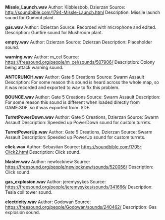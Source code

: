 **Missle_Launch.wav**
Author: Kibblesbob, Dzierzan
Source: http://soundbible.com/1794-Missle-Launch.html
Description: Missile launch sound for Gumnut plant.

**gas.wav**
Author: Dzierzan
Source: Recorded with microphone and edited.
Description: Gunfire sound for Mushroom plant.

**empty.wav**
Author: Dzierzan
Source: Dzierzan
Description: Placeholder sound.

**warning.wav**
Author: m_cel
Source: https://freesound.org/people/m_cel/sounds/507906/
Description: Colony being attack warning sound.

**ANTCRUNCH.wav**
Author: Gate 5 Creations
Source: Swarm Assault
Description: For some reason this sound is heard across the whole map, so it was recorded and exported to wav to fix this problem.

**BOUNCE.wav**
Author: Gate 5 Creations
Source: Swarm Assault
Description: For some reason this sound is different when loaded directly from GAME.SDF, so it was exported from .SDF.

**TurretPowerDown.wav**
Author: Gate 5 Creations, Dzierzan
Source: Swarm Assault
Description: Speeded up PowerDown sound for custom turrets.

**TurretPowerUp.wav**
Author: Gate 5 Creations, Dzierzan
Source: Swarm Assault
Description: Speeded up PowerUp sound for custom turrets.

**click.wav**
Author: Sebastian
Source: https://soundbible.com/1705-Click2.html
Description: Click sound.

**blaster.wav**
Author: newlocknew
Source: https://freesound.org/people/newlocknew/sounds/520056/
Description: Click sound.

**gas_explosion.wav**
Author: jeremysykes
Source: https://freesound.org/people/jeremysykes/sounds/341666/
Description: Tesla coil tower sound.

**electricity.wav**
Author: Godowan
Source: https://freesound.org/people/Godowan/sounds/240462/
Description: Gas explosion sound.
